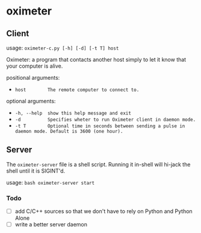 # oximeter
## Client
usage: `oximeter-c.py [-h] [-d] [-t T] host`

Oximeter: a program that contacts another host simply to let it know that your computer is alive.

positional arguments:


* `host        The remote computer to connect to.`

optional arguments:


* `-h, --help  show this help message and exit`
* `-d          Specifies wheter to run Oximeter client in daemon mode.`
* `-t T        Optional time in seconds between sending a pulse in daemon mode. Default is 3600 (one hour).`
## Server

The `oximeter-server` file is a shell script. Running it in-shell will hi-jack the shell until it is SIGINT'd. 

usage: `bash oximeter-server start`


### Todo

- [ ] add C/C++ sources so that we don't have to rely on Python and Python Alone
- [ ] write a better server daemon
